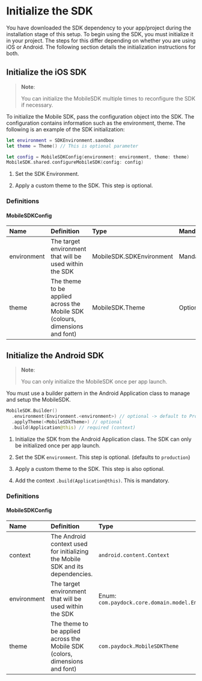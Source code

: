 
# Initialize the SDK

You have downloaded the SDK dependency to your app/project during the installation stage of this setup. To begin using the SDK, you must initialize it in your project. The steps for this differ depending on whether you are using iOS or Android. The following section details the initialization instructions for both.  

## Initialize the iOS SDK

> **Note**:
>
> You can initialize the MobileSDK multiple times to reconfigure the SDK if necessary.

To initialize the Mobile SDK, pass the configuration object into the SDK. The configuration contains information such as the environment, theme.
The following is an example of the SDK initialization:

```Swift
let environment = SDKEnvironment.sandbox
let theme = Theme() // This is optional parameter

let config = MobileSDKConfig(environment: environment, theme: theme)
MobileSDK.shared.configureMobileSDK(config: config)
``` 

1. Set the SDK Environment.

2. Apply a custom theme to the SDK. This step is optional.

### Definitions
#### MobileSDKConfig
| Name        | Definition                                                                                | Type                     | Mandatory/Optional |
| :---------- | :---------------------------------------------------------------------------------------- | :----------------------- | :----------------  |
| environment |  The target environment that will be used within the SDK                                  | MobileSDK.SDKEnvironment | Mandatory          |
| theme       |  The theme to be applied across the Mobile SDK (colours, dimensions and font)             | MobileSDK.Theme          | Optional           |


## Initialize the Android SDK

> **Note**:
>
> You can only initialize the MobileSDK once per app launch.

You must use a builder pattern in the Android Application class to manage and setup the MobileSDK. 

```Kotlin
MobileSDK.Builder()
  .environment(Environment.<environment>) // optional -> default to Production
  .applyTheme(<MobileSDkTheme>) // optional
  .build(Application@this) // required (context)
```

1. Initialize the SDK from the Android Application class. The SDK can only be initialized once per app launch.

2. Set the SDK `environment`. This step is optional. (defaults to `production`)

3. Apply a custom theme to the SDK. This step is also optional.

4. Add the context `.build(Application@this)`. This is mandatory. 

### Definitions
#### MobileSDKConfig
| Name        | Definition                                                                                | Type                                              | Mandatory/Optional |
| :---------- | :---------------------------------------------------------------------------------------- | :------------------------------------------------ | :----------------  |
| context     |  The Android context used for initializing the Mobile SDK and its dependencies.           | `android.content.Context`                         | Mandatory          |
| environment |  The target environment that will be used within the SDK                                  | Enum: `com.paydock.core.domain.model.Environment` | Optional           |
| theme       |  The theme to be applied across the Mobile SDK (colors, dimensions and font)              | `com.paydock.MobileSDKTheme`                      | Optional           |****

